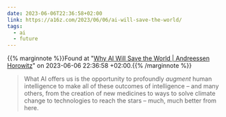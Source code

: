 ```yaml
---
date: 2023-06-06T22:36:58+02:00
link: https://a16z.com/2023/06/06/ai-will-save-the-world/
tags:
  - ai
  - future
---
```

{{% marginnote %}}Found at "[Why AI Will Save the World | Andreessen Horowitz](https://web.archive.org/web/20230606223658/https://a16z.com/2023/06/06/ai-will-save-the-world/)" on 2023-06-06 22:36:58 +02:00.{{% /marginnote %}}

> What AI offers us is the opportunity to profoundly _augment_ human intelligence to make all of these outcomes of intelligence – and many others, from the creation of new medicines to ways to solve climate change to technologies to reach the stars – much, much better from here.